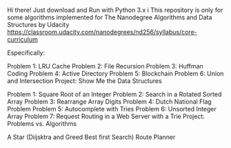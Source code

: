 
Hi there!
Just download and Run with Python 3.x
i
This repository is only for some algorithms implemented for The Nanodegree Algorithms and Data Structures
by Udacity
https://classroom.udacity.com/nanodegrees/nd256/syllabus/core-curriculum

Especifically:

 Problem 1: LRU Cache
 Problem 2: File Recursion
 Problem 3: Huffman Coding
 Problem 4: Active Directory
 Problem 5: Blockchain
 Problem 6: Union and Intersection
 Project: Show Me the Data Structures
 

 Problem 1: Square Root of an Integer
 Problem 2: Search in a Rotated Sorted Array
 Problem 3: Rearrange Array Digits
 Problem 4: Dutch National Flag Problem
 Problem 5: Autocomplete with Tries
 Problem 6: Unsorted Integer Array
 Problem 7: Request Routing in a Web Server with a Trie
 Project: Problems vs. Algorithms 
 
 A Star (Diijsktra and Greed Best first Search)
 Route Planner
